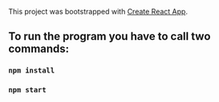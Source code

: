 This project was bootstrapped with [Create React App](https://github.com/facebook/create-react-app).
 

## To run the program you have to call two commands:
### `npm install`
### `npm start`

